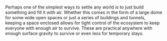 Perhaps one of the simplest ways to settle any world is to just build something and fill it with air. Whether this comes in the form of a large dome for some wide open spaces or just a series of buildings and tunnels, keeping a space enclosed allows for tight control of the ecosystem to keep everyone with enough air to survive. These are practical anywhere with enough surface gravity to survive or even less for temporary stays.